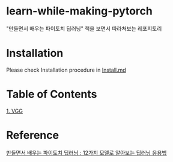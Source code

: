 # learn-while-making-pytorch
"만들면서 배우는 파이토치 딥러닝" 책을 보면서 따라쳐보는 레포지토리

# Installation
Please check Installation procedure in [Install.md](https://github.com/CV-JaeHa/learn-while-making-pytorch/blob/main/Install.md)

# Table of Contents
[1. VGG](https://github.com/CV-JaeHa/learn-while-making-pytorch/tree/main/VGG) </br>

# Reference
[만들면서 배우는 파이토치 딥러닝 : 12가지 모델로 알아보는 딥러닝 응용법](http://www.yes24.com/Product/Goods/102931114)